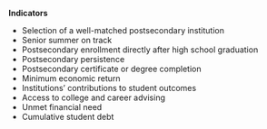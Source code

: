 **Indicators**
- Selection of a well-matched postsecondary institution
- Senior summer on track
- Postsecondary enrollment directly after high school graduation
- Postsecondary persistence
- Postsecondary certificate or degree completion
- Minimum economic return
- Institutions’ contributions to student outcomes
- Access to college and career advising
- Unmet financial need
- Cumulative student debt
